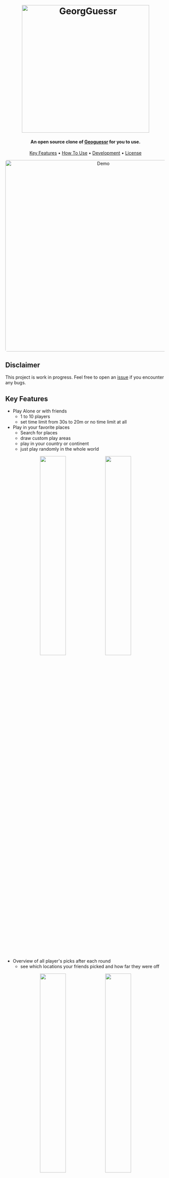 
<h1 align="center">
  <br>
  <a href="https://github.com/gsx95/georgguessr"><img src="https://gsx95-public-assets.s3.eu-west-1.amazonaws.com/logo.png" alt="GeorgGuessr" width="400"></a>
</h1>

<h4 align="center">An open source clone of <a href="https://geoguessr.com" target="_blank">Geoguessr</a> for you to use.</h4>

<p align="center">
</p>

<p align="center">
  <a href="#key-features">Key Features</a> •
  <a href="#how-to-build">How To Use</a> •
  <a href="#license">Development</a> •
  <a href="#license">License</a>
</p>
<p align="center">
<img src="https://gsx95-public-assets.s3.eu-west-1.amazonaws.com/demo.gif" alt="Demo" width="600" style="border-radius:5px"/>
</p>

## Disclaimer

This project is work in progress. Feel free to open an <a href="https://github.com/gsx95/georgguessr/issues">issue</a> if you encounter any bugs.

## Key Features

* Play Alone or with friends
  - 1 to 10 players
  - set time limit from 30s to 20m or no time limit at all
* Play in your favorite places
  - Search for places
  - draw custom play areas
  - play in your country or continent
  - just play randomly in the whole world

<p align="middle">
<img src="https://gsx95-public-assets.s3.eu-west-1.amazonaws.com/places.gif" width="40%" style="border-radius:5px" />
<img src="https://gsx95-public-assets.s3.eu-west-1.amazonaws.com/areas.gif" width="40%" style="border-radius:5px"/> 
</p>

* Overview of all player's picks after each round
  - see which locations your friends picked and how far they were off

<p align="middle">
<img src="https://gsx95-public-assets.s3.eu-west-1.amazonaws.com/summary1.png" width="40%" style="border-radius:5px"/>
<img src="https://gsx95-public-assets.s3.eu-west-1.amazonaws.com/summary2.png" width="40%" style="border-radius:5px"/> 
</p>

* Various options for streetview  (TODO)
  - show street names?
  - show compass?
  - building information on mini map?
* No login required
  - Share games and invite friends with a simple link
* Easy and cheap hosting in AWS
  - Easy: Fully serverless - uses AWS SAM to deploy the backend lambdas and the static HTML files for the frontend
  - Cheap: Uses AWS Lambda, API Gateway, DynamoDB for cheap hosting (first ~50k games per month fall into the AWS free tier)


## How to build

To clone and run this application, you'll need [npm](https://www.npmjs.com), [AWS SAM CLI](https://docs.aws.amazon.com/serverless-application-model/latest/developerguide/serverless-sam-cli-install.html), [zip](https://formulae.brew.sh/formula/zip) and [GoLang >1.16](https://golang.org) installed on your computer. 

### Deploy to AWS

From your command line:

```bash
# Clone this repository
$ git clone git@github.com:gsx95/georgguessr.git

# Go into the repository
$ cd georgguessr

# Build and deploy to your AWS account. Use 'guided' target the first time to configure your deployment options.
# If you opted to save your config to a file, just use 'make remote' in the future.
$ make guided

```

### Deploy locally

For developing and debugging purposes, you can spin up the full stack locally.

```bash
# run a local dynamodb
$ docker-compose -f test/docker-compose-dynamodb.yml up -d

# run the backend locally and build frontend
$ make local

# run frontend server
$ http-server frontend/dist

```
## License

MIT
